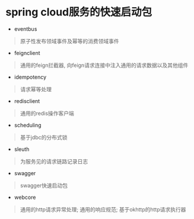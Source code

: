 # spring cloud服务的快速启动包
- eventbus
> 原子性发布领域事件及幂等的消费领域事件

- feignclient
> 通用的feign拦截器, 向feign请求连接中注入通用的请求数据以及其他组件

- idempotency
> 请求幂等处理

- redisclient
> 通用的redis操作客户端

- scheduling
> 基于jdbc的分布式锁

- sleuth
> 为服务见的请求链路记录日志

- swagger
> swagger快速启动包

- webcore

> 通用的http请求异常处理; 通用的响应规范; 基于okhttp的http请求执行器
